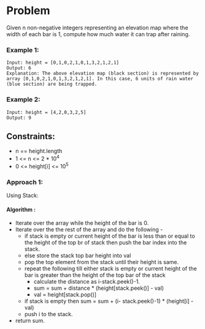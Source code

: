 # Problem

Given n non-negative integers representing an elevation map where the width of each bar is 1, compute how much water it can trap after raining.

### Example 1:

```
Input: height = [0,1,0,2,1,0,1,3,2,1,2,1]
Output: 6
Explanation: The above elevation map (black section) is represented by array [0,1,0,2,1,0,1,3,2,1,2,1]. In this case, 6 units of rain water (blue section) are being trapped.
```

### Example 2:

```
Input: height = [4,2,0,3,2,5]
Output: 9
```

## Constraints:

- n == height.length
- 1 <= n <= 2 \* 10<sup>4</sup>
- 0 <= height[i] <= 10<sup>5</sup>

### Approach 1:

Using Stack:

#### Algorithm :

- Iterate over the array while the height of the bar is 0.
- Iterate over the the rest of the array and do the following -
  - if stack is empty or current height of the bar is less than or equal to the height of the top br of stack then push the bar index into the stack.
  - else store the stack top bar height into val
  - pop the top element from the stack until their height is same.
  - repeat the following till either stack is empty or current height of the bar is greater than the height of the top bar of the stack
    - calculate the distance as i-stack.peek()-1.
    - sum = sum + distance \* (height[stack.peek()] - val)
    - val = height[stack.pop()]
  - if stack is empty then sum = sum + (i- stack.peek()-1) \* (height[i] - val)
  - push i to the stack.
- return sum.
